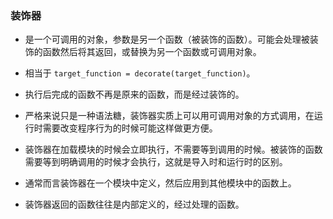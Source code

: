 ### 装饰器

- 是一个可调用的对象，参数是另一个函数（被装饰的函数）。可能会处理被装饰的函数然后将其返回，或替换为另一个函数或可调用对象。

- 相当于 `target_function = decorate(target_function)`。

- 执行后完成的函数不再是原来的函数，而是经过装饰的。

- 严格来说只是一种语法糖，装饰器实质上可以用可调用对象的方式调用，在运行时需要改变程序行为的时候可能这样做更方便。

- 装饰器在加载模块的时候会立即执行，不需要等到调用的时候。被装饰的函数需要等到明确调用的时候才会执行，这就是导入时和运行时的区别。

- 通常而言装饰器在一个模块中定义，然后应用到其他模块中的函数上。

- 装饰器返回的函数往往是内部定义的，经过处理的函数。